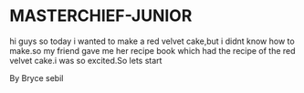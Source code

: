 # MASTERCHIEF-JUNIOR
hi guys 
so today i wanted to make a red velvet cake,but i didnt know how to make.so my friend gave me her recipe book which had the recipe of the red velvet cake.i was so excited.So lets start

By Bryce sebil